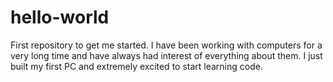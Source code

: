 # hello-world
First repository to get me started.
I have been working with computers for a very long time and have always had interest of everything about them. I just built my first PC and extremely excited to start learning code.
